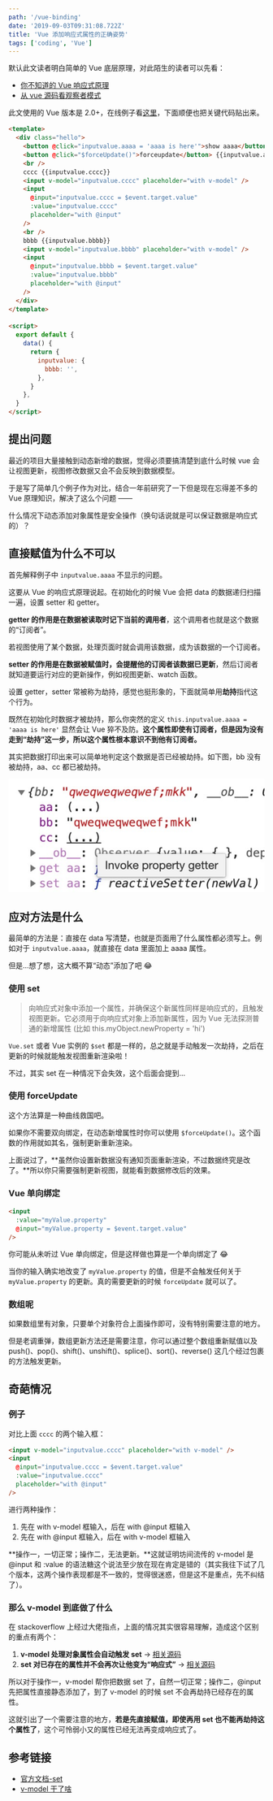 ```yaml
---
path: '/vue-binding'
date: '2019-09-03T09:31:08.722Z'
title: 'Vue 添加响应式属性的正确姿势'
tags: ['coding', 'Vue']
---
```


默认此文读者明白简单的 Vue 底层原理，对此陌生的读者可以先看：

- [你不知道的 Vue 响应式原理](https://juejin.im/post/5a734b6cf265da4e70719386)
- [从 vue 源码看观察者模式](https://zhuanlan.zhihu.com/p/33373207)

此文使用的 Vue 版本是 2.0+，在线例子看[这里](https://codesandbox.io/s/v-model-3j96f)，下面顺便也把关键代码贴出来。

```html
<template>
  <div class="hello">
    <button @click="inputvalue.aaaa = 'aaaa is here'">show aaaa</button>
    <button @click="$forceUpdate()">forceupdate</button> {{inputvalue.aaaa}}
    <br />
    cccc {{inputvalue.cccc}}
    <input v-model="inputvalue.cccc" placeholder="with v-model" />
    <input
      @input="inputvalue.cccc = $event.target.value"
      :value="inputvalue.cccc"
      placeholder="with @input"
    />
    <br />
    bbbb {{inputvalue.bbbb}}
    <input v-model="inputvalue.bbbb" placeholder="with v-model" />
    <input
      @input="inputvalue.bbbb = $event.target.value"
      :value="inputvalue.bbbb"
      placeholder="with @input"
    />
  </div>
</template>

<script>
  export default {
    data() {
      return {
        inputvalue: {
          bbbb: '',
        },
      }
    },
  }
</script>
```

## 提出问题

最近的项目大量接触到动态新增的数据，觉得必须要搞清楚到底什么时候 vue 会让视图更新，视图修改数据又会不会反映到数据模型。

于是写了简单几个例子作为对比，结合一年前研究了一下但是现在忘得差不多的 Vue 原理知识，解决了这么个问题 ——

什么情况下动态添加对象属性是安全操作（换句话说就是可以保证数据是响应式的）？

## 直接赋值为什么不可以

首先解释例子中 `inputvalue.aaaa` 不显示的问题。

这要从 Vue 的响应式原理说起。在初始化的时候 Vue 会把 data 的数据递归扫描一遍，设置 setter 和 getter。

**getter 的作用是在数据被读取时记下当前的调用者**，这个调用者也就是这个数据的“订阅者”。

若视图使用了某个数据，处理页面时就会调用该数据，成为该数据的一个订阅者。

**setter 的作用是在数据被赋值时，会提醒他的订阅者该数据已更新**，然后订阅者就知道要运行对应的更新操作，例如视图更新、watch 函数。

设置 getter，setter 常被称为劫持，感觉也挺形象的，下面就简单用**劫持**指代这个行为。

既然在初始化时数据才被劫持，那么你突然的定义 `this.inputvalue.aaaa = 'aaaa is here'` 显然会让 Vue 猝不及防。**这个属性即使有订阅者，但是因为没有走到“劫持”这一步，所以这个属性根本意识不到他有订阅者。**

其实把数据打印出来可以简单地判定这个数据是否已经被劫持。如下图，bb 没有被劫持，aa、cc 都已被劫持。

![](property.png)

## 应对方法是什么

最简单的方法是：直接在 data 写清楚，也就是页面用了什么属性都必须写上。例如对于 `inputvalue.aaaa`，就直接在 data 里面加上 aaaa 属性。

但是...想了想，这大概不算“动态”添加了吧 😂

### 使用 set

> 向响应式对象中添加一个属性，并确保这个新属性同样是响应式的，且触发视图更新。它必须用于向响应式对象上添加新属性，因为 Vue 无法探测普通的新增属性 (比如 this.myObject.newProperty = 'hi')

`Vue.set` 或者 Vue 实例的 `$set` 都是一样的，总之就是手动触发一次劫持，之后在更新的时候就能触发视图重新渲染啦！

不过，其实 set 在一种情况下会失效，这个后面会提到...

### 使用 forceUpdate

这个方法算是一种曲线救国吧。

如果你不需要双向绑定，在动态新增属性时你可以使用 `$forceUpdate()`。这个函数的作用就如其名，强制更新重新渲染。

上面说过了，**虽然你设置新数据没有通知页面重新渲染，不过数据终究是改了。**所以你只需要强制更新视图，就能看到数据修改后的效果。

### Vue 单向绑定

```html
<input
  :value="myValue.property"
  @input="myValue.property = $event.target.value"
/>
```

你可能从未听过 Vue 单向绑定，但是这样做也算是一个单向绑定了 😂

当你的输入确实地改变了 `myValue.property` 的值，但是不会触发任何关于 `myValue.property` 的更新。真的需要更新的时候 `forceUpdate` 就可以了。

### 数组呢

如果数组里有对象，只要单个对象符合上面操作即可，没有特别需要注意的地方。

但是老调重弹，数组更新方法还是需要注意，你可以通过整个数组重新赋值以及 push()、pop()、shift()、unshift()、splice()、sort()、reverse() 这几个经过包裹的方法触发更新。

## 奇葩情况

### 例子

对比上面 `cccc` 的两个输入框：

```html
<input v-model="inputvalue.cccc" placeholder="with v-model" />
<input
  @input="inputvalue.cccc = $event.target.value"
  :value="inputvalue.cccc"
  placeholder="with @input"
/>
```

进行两种操作：

1. 先在 with v-model 框输入，后在 with @input 框输入
2. 先在 with @input 框输入，后在 with v-model 框输入

**操作一，一切正常；操作二，无法更新。**这就证明坊间流传的 v-model 是 @input 和 :value 的语法糖这个说法至少放在现在肯定是错的（其实我往下试了几个版本，这两个操作表现都是不一致的，觉得很迷惑，但是这不是重点，先不纠结了）。

### 那么 v-model 到底做了什么

在 stackoverflow 上经过大佬指点，上面的情况其实很容易理解，造成这个区别的重点有两个：

1. **v-model 处理对象属性会自动触发 set** -> [相关源码](https://github.com/vuejs/vue/blob/399b53661b167e678e1c740ce788ff6699096734/src/compiler/directives/model.js#L44)
2. **set 对已存在的属性并不会再次让他变为“响应式”** -> [相关源码](https://github.com/vuejs/vue/blob/399b53661b167e678e1c740ce788ff6699096734/src/core/observer/index.js#L212)

所以对于操作一，v-model 帮你把数据 set 了，自然一切正常；操作二，@input 先把属性直接静态添加了，到了 v-model 的时候 set 不会再劫持已经存在的属性。

这就引出了一个需要注意的地方，**若是先直接赋值，即使再用 set 也不能再劫持这个属性了**，这个可怜弱小又的属性已经无法再变成响应式了。

## 参考链接

- [官方文档-set](https://cn.vuejs.org/v2/api/#Vue-set)
- [v-model 干了啥](https://stackoverflow.com/questions/57780626/how-v-model-make-a-property-of-object-reactive)
